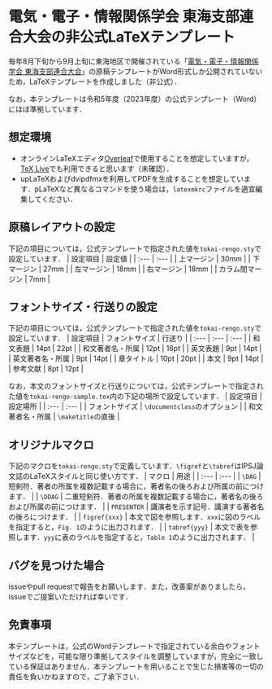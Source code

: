 # 電気・電子・情報関係学会 東海支部連合大会の非公式LaTeXテンプレート

毎年8月下旬から9月上旬に東海地区で開催されている「[電気・電子・情報関係学会 東海支部連合大会](https://www.tokai-rengo.jp/)」の原稿テンプレートがWord形式しか公開されていないため，LaTeXテンプレートを作成しました（非公式）．

なお，本テンプレートは令和5年度（2023年度）の公式テンプレート（Word）にほぼ準拠しています．

## 想定環境
- オンラインLaTeXエディタ[Overleaf](https://ja.overleaf.com/)で使用することを想定していますが，[TeX Live](https://texwiki.texjp.org/?TeX%20Live)でも利用できると思います（未確認）．
- upLaTeXおよびdvipdfmxを利用してPDFを生成することを想定しています．pLaTeXなど異なるコマンドを使う場合は，`latexmkrc`ファイルを適宜編集してください．

## 原稿レイアウトの設定
下記の項目については，公式テンプレートで指定された値を`tokai-rengo.sty`で設定しています．
| 設定項目 | 設定値 |
| :--- | :--- |
| 上マージン | 30mm |
| 下マージン | 27mm |
| 左マージン | 18mm |
| 右マージン | 18mm |
| カラム間マージン | 7mm |

## フォントサイズ・行送りの設定
下記の項目については，公式テンプレートで指定された値を`tokai-rengo.sty`で設定しています．
| 設定項目 | フォントサイズ | 行送り |
| :--- | :--- | :--- |
| 和文表題 | 14pt | 22pt |
| 和文著者名・所属 | 12pt | 18pt |
| 英文表題 | 9pt | 14pt |
| 英文著者名・所属 | 9pt | 14pt |
| 章タイトル | 10pt | 20pt |
| 本文 | 9pt | 14pt |
| 参考文献 | 8pt | 12pt |

なお，本文のフォントサイズと行送りについては，公式テンプレートで指定された値を`tokai-rengo-sample.tex`内の下記の場所で設定しています．
| 設定項目 | 設定場所 |
| :--- | :--- |
| フォントサイズ | `\documentclass`のオプション |
| 和文著者名・所属 | `\maketitle`の直後 |

## オリジナルマクロ
下記のマクロを`tokai-rengo.sty`で定義しています．`\figref`と`\tabref`はIPSJ論文誌のLaTeXスタイルと同じ使い方です．
| マクロ | 用途 |
| :--- | :--- |
| `\DAG` | 短剣符．著者の所属を複数記載する場合に，著者名の後ろおよび所属の前につけます． |
| `\DDAG` | 二重短剣符．著者の所属を複数記載する場合に，著者名の後ろおよび所属の前につけます． |
| `PRESENTER` | 講演者を示す記号．講演する著者名の後ろにつけます． |
| `figref{xxx}` | 本文で図を参照します．`xxx`に図のラベルを指定すると，`Fig. 1`のように出力されます． |
| `tabref{yyy}` | 本文で表を参照します．`yyy`に表のラベルを指定すると，`Table 1`のように出力されます． |

## バグを見つけた場合
issueやpull requestで報告をお願いします．また，改善案がありましたら，issueでご提案いただければ幸いです．

## 免責事項
本テンプレートは，公式のWordテンプレートで指定されている余白やフォントサイズなどを，可能な限り準拠してスタイルを調整していますが，完全に一致している保証はありません．本テンプレートを用いることで生じた損害等の一切の責任を負いかねますので，ご了承下さい．